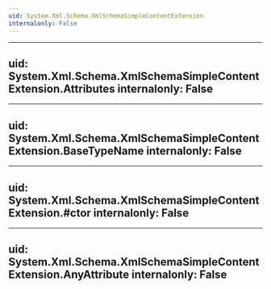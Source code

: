 ```yaml
---
uid: System.Xml.Schema.XmlSchemaSimpleContentExtension
internalonly: False
---
```


---
uid: System.Xml.Schema.XmlSchemaSimpleContentExtension.Attributes
internalonly: False
---

---
uid: System.Xml.Schema.XmlSchemaSimpleContentExtension.BaseTypeName
internalonly: False
---

---
uid: System.Xml.Schema.XmlSchemaSimpleContentExtension.#ctor
internalonly: False
---

---
uid: System.Xml.Schema.XmlSchemaSimpleContentExtension.AnyAttribute
internalonly: False
---
